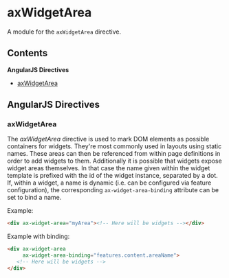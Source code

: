 
# axWidgetArea

A module for the `axWidgetArea` directive.

## Contents

**AngularJS Directives**
- [axWidgetArea](#axWidgetArea)

## AngularJS Directives
### <a name="axWidgetArea"></a>axWidgetArea
The *axWidgetArea* directive is used to mark DOM elements as possible containers for widgets. They're
most commonly used in layouts using static names. These areas can then be referenced from within page
definitions in order to add widgets to them. Additionally it is possible that widgets expose widget
areas themselves. In that case the name given within the widget template is prefixed with the id of the
widget instance, separated by a dot. If, within a widget, a name is dynamic (i.e. can be configured via
feature configuration), the corresponding `ax-widget-area-binding` attribute can be set to bind a name.

Example:
```html
<div ax-widget-area="myArea"><!-- Here will be widgets --></div>
```

Example with binding:
```html
<div ax-widget-area
     ax-widget-area-binding="features.content.areaName">
   <!-- Here will be widgets -->
</div>
```
